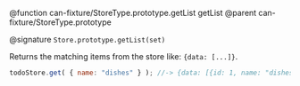 @function can-fixture/StoreType.prototype.getList getList
@parent can-fixture/StoreType.prototype

@signature `Store.prototype.getList(set)`

Returns the matching items from the store like: `{data: [...]}`.

```js
todoStore.get( { name: "dishes" } ); //-> {data: [{id: 1, name: "dishes"}]}
```
